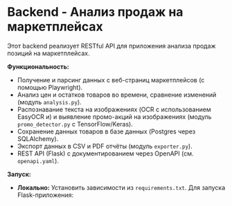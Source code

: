 # Backend - Анализ продаж на маркетплейсах

Этот backend реализует RESTful API для приложения анализа продаж позиций на маркетплейсах.  

**Функциональность:**

- Получение и парсинг данных с веб-страниц маркетплейсов (с помощью Playwright).
- Анализ цен и остатков товаров во времени, сравнение изменений (модуль `analysis.py`).
- Распознавание текста на изображениях (OCR с использованием EasyOCR и) и выявление промо-акций на изображениях (модуль `promo_detector.py` с TensorFlow/Keras).
- Сохранение данных товаров в базе данных (Postgres через SQLAlchemy).
- Экспорт данных в CSV и PDF отчёты (модуль `exporter.py`).
- REST API (Flask) с документированием через OpenAPI (см. `openapi.yaml`).

**Запуск:**

- **Локально:** Установить зависимости из `requirements.txt`. Для запуска Flask-приложения:
